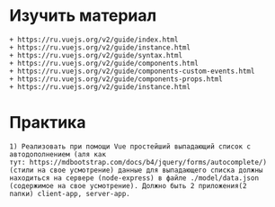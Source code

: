 ﻿# Изучить материал
    + https://ru.vuejs.org/v2/guide/index.html
    + https://ru.vuejs.org/v2/guide/instance.html
    + https://ru.vuejs.org/v2/guide/syntax.html
    + https://ru.vuejs.org/v2/guide/components.html
    + https://ru.vuejs.org/v2/guide/components-custom-events.html
    + https://ru.vuejs.org/v2/guide/components-props.html
    + https://ru.vuejs.org/v2/guide/instance.html
    
# Практика
    1) Реализовать при помощи Vue простейший выпадающий список с автодополнением (аля как тут: https://mdbootstrap.com/docs/b4/jquery/forms/autocomplete/) (стили на свое усмотрение) данные для выпадающего списка должны находиться на сервере (node-express) в файле ./model/data.json (содержимое на свое усмотрение). Должно быть 2 приложения(2 папки) client-app, server-app.



    